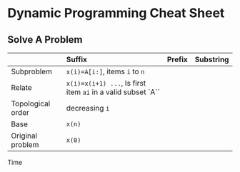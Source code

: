 # Dynamic Programming Cheat Sheet

## Solve A Problem

|                   | Suffix                                                        | Prefix | Substring |
| :---------------- | :------------------------------------------------------------ | :----- | :-------- |
| Subproblem        | `x(i)=A[i:]`, items `i` to `n`                                |        |           |
| Relate            | `x(i)=x(i+1) ...`, Is first item `ai` in a valid subset `A\`` |        |           |
| Topological order | decreasing `i`                                                |        |           |
| Base              | `x(n)`                                                        |        |           |
| Original problem  | `x(0)`                                                        |        |           |


 Time             

